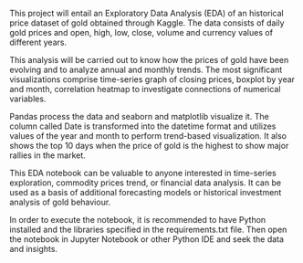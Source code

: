 This project will entail an Exploratory Data Analysis (EDA) of an historical price dataset of gold obtained through Kaggle. The data consists of daily gold prices and open, high, low, close, volume and currency values of different years.

This analysis will be carried out to know how the prices of gold have been evolving and to analyze annual and monthly trends. The most significant visualizations comprise time-series graph of closing prices, boxplot by year and month, correlation heatmap to investigate connections of numerical variables.

Pandas process the data and seaborn and matplotlib visualize it. The column called Date is transformed into the datetime format and utilizes values of the year and month to perform trend-based visualization. It also shows the top 10 days when the price of gold is the highest to show major rallies in the market.

This EDA notebook can be valuable to anyone interested in time-series exploration, commodity prices trend, or financial data analysis. It can be used as a basis of additional forecasting models or historical investment analysis of gold behaviour.

In order to execute the notebook, it is recommended to have Python installed and the libraries specified in the requirements.txt file. Then open the notebook in Jupyter Notebook or other Python IDE and seek the data and insights.